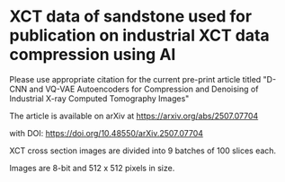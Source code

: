 # XCT data of sandstone used for publication on industrial XCT data compression using AI

Please use appropriate citation for the current pre-print article titled "D-CNN and VQ-VAE Autoencoders for Compression and Denoising of Industrial X-ray Computed Tomography Images"

The article is available on arXiv at https://arxiv.org/abs/2507.07704

with DOI: https://doi.org/10.48550/arXiv.2507.07704

XCT cross section images are divided into 9 batches of 100 slices each.

Images are 8-bit and 512 x 512 pixels in size. 
